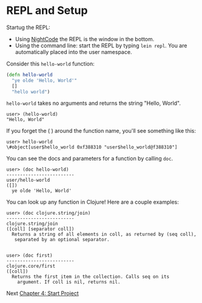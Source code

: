 # REPL and Setup

Startug the REPL:

* Using [NightCode](https://sekao.net/nightcode/) the REPL is the window in the bottom.
* Using the command line:  start the REPL by typing `lein repl`. You are automatically placed into the user namespace.


Consider this `hello-world` function:
 
 ```clojure
 (defn hello-world
   "ye olde 'Hello, World'"
   []
   "hello world")
 ```

`hello-world` takes no arguments and returns the string "Hello, World".

```
user> (hello-world)
"Hello, World"
```

If you forget the ( ) around the function name, you'll see something like this:

```
user> hello-world
\#object[user$hello_world 0xf388310 "user$hello_world@f388310"]
```

You can see the docs and parameters for a function by calling `doc`.

```
user> (doc hello-world)
-------------------------
user/hello-world
([])
  ye olde 'Hello, World'
```

You can look up any function in Clojure! Here are a couple examples: 

```
user> (doc clojure.string/join)
-------------------------
clojure.string/join
([coll] [separator coll])
  Returns a string of all elements in coll, as returned by (seq coll),
   separated by an optional separator.
   
   
user> (doc first)
-------------------------
clojure.core/first
([coll])
  Returns the first item in the collection. Calls seq on its
    argument. If coll is nil, returns nil.
````



Next [Chapter 4: Start Project](/Pages/4-start-project.md)
